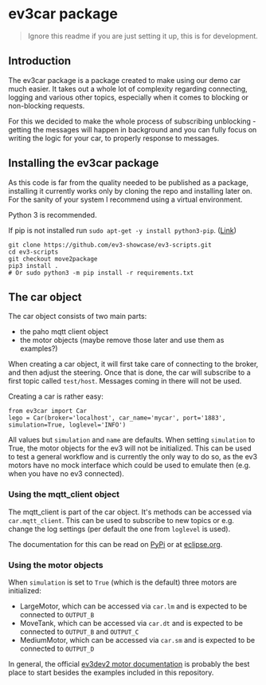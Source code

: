 # ev3car package
> Ignore this readme if you are just setting it up, this is for development.
## Introduction
The ev3car package is a package created to make using our demo car much easier. It takes out a whole lot of complexity regarding connecting, logging and various other topics, especially when it comes to blocking or non-blocking requests.

For this we decided to make the whole process of subscribing unblocking - getting the messages will happen in background and you can fully focus on writing the logic for your car, to properly response to messages.

## Installing the ev3car package
As this code is far from the quality needed to be published as a package, installing it currently works only by cloning the repo and installing later on. For the sanity of your system I recommend using a virtual environment.

Python 3 is recommended.

If pip is not installed run `sudo apt-get -y install python3-pip`. ([Link](https://askubuntu.com/questions/778052/installing-pip3-for-python3-on-ubuntu-16-04-lts-using-a-proxy))
```
git clone https://github.com/ev3-showcase/ev3-scripts.git
cd ev3-scripts
git checkout move2package
pip3 install .
# Or sudo python3 -m pip install -r requirements.txt
```

## The car object
The car object consists of two main parts:

* the paho mqtt client object
* the motor objects (maybe remove those later and use them as examples?)

When creating a car object, it will first take care of connecting to the broker, and then adjust the steering. Once that is done, the car will subscribe to a first topic called `test/host`. Messages coming in there will not be used.

Creating a car is rather easy:
```
from ev3car import Car
lego = Car(broker='localhost', car_name='mycar', port='1883', simulation=True, loglevel='INFO')
```

All values but `simulation` and `name` are defaults. When setting `simulation` to True, the motor objects for the ev3 will not be initialized. This can be used to test a general workflow and is currently the only way to do so, as the ev3 motors have no mock interface which could be used to emulate then (e.g. when you have no ev3 connected).

### Using the mqtt_client object
The mqtt_client is part of the car object. It's methods can be accessed via `car.mqtt_client`. This can be used to subscribe to new topics or e.g. change the log settings (per default the one from `loglevel` is used).

The documentation for this can be read on [PyPi](https://pypi.org/project/paho-mqtt/) or at [eclipse.org](https://www.eclipse.org/paho/clients/python/docs/#simple).

### Using the motor objects
When `simulation` is set to `True` (which is the default) three motors are initialized:

* LargeMotor, which can be accessed via `car.lm` and is expected to be connected to `OUTPUT_B`
* MoveTank, which can be accessed via `car.dt` and is expected to be connected to `OUTPUT_B` and `OUTPUT_C`
* MediumMotor, which can be accessed via `car.sm` and is expected to be connected to `OUTPUT_D`

In general, the official [ev3dev2 motor documentation](https://ev3dev-lang.readthedocs.io/projects/python-ev3dev/en/stable/motors.html) is probably the best place to start besides the examples included in this repository.
